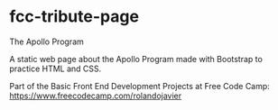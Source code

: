 # fcc-tribute-page
The Apollo Program

A static web page about the Apollo Program made with Bootstrap to practice HTML and CSS. 

Part of the Basic Front End Development Projects at Free Code Camp:
https://www.freecodecamp.com/rolandojavier
